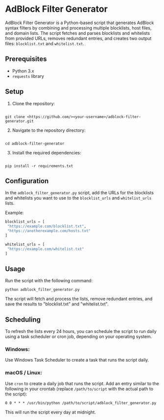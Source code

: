 # AdBlock Filter Generator

AdBlock Filter Generator is a Python-based script that generates AdBlock syntax filters by combining and processing multiple blocklists, host files, and domain lists. The script fetches and parses blocklists and whitelists from provided URLs, removes redundant entries, and creates two output files: `blocklist.txt` and `whitelist.txt`.

## Prerequisites

- Python 3.x
- `requests` library

## Setup

1. Clone the repository:

```

git clone <https://github.com/><your-username>/adblock-filter-generator.git

```

2. Navigate to the repository directory:

```

cd adblock-filter-generator

```

3. Install the required dependencies:

```

pip install -r requirements.txt

````

## Configuration

In the `adblock_filter_generator.py` script, add the URLs for the blocklists and whitelists you want to use to the `blocklist_urls` and `whitelist_urls` lists.

Example:

```python
blocklist_urls = [
 "https://example.com/blocklist.txt",
 "https://anotherexample.com/hosts.txt"
]

whitelist_urls = [
 "https://example.com/whitelist.txt"
]
````

## Usage

Run the script with the following command:

```
python adblock_filter_generator.py
```

The script will fetch and process the lists, remove redundant entries, and save the results to "blocklist.txt" and "whitelist.txt".

## Scheduling

To refresh the lists every 24 hours, you can schedule the script to run daily using a task scheduler or cron job, depending on your operating system.

### Windows:

Use Windows Task Scheduler to create a task that runs the script daily.

### macOS / Linux:

Use `cron` to create a daily job that runs the script. Add an entry similar to the following in your crontab (replace `/path/to/script` with the actual path to the script):

```
0 0 * * * /usr/bin/python /path/to/script/adblock_filter_generator.py
```

This will run the script every day at midnight.
